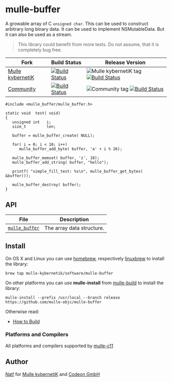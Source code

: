 # mulle-buffer

A growable array of C `unsigned char`. This can be used to construct arbitrary
long binary data. It can be used to implement NSMutableData. But it can also be 
used as a stream.


> This library could benefit from more tests. Do not assume, that it
> is completely bug free.


Fork      |  Build Status | Release Version
----------|---------------|-----------------------------------
[Mulle kybernetiK](//github.com/mulle-nat/mulle-buffer) | [![Build Status](https://travis-ci.org/mulle-nat/mulle-buffer.svg?branch=release)](https://travis-ci.org/mulle-nat/mulle-buffer) | ![Mulle kybernetiK tag](https://img.shields.io/github/tag/mulle-nat/mulle-buffer.svg) [![Build Status](https://travis-ci.org/mulle-nat/mulle-buffer.svg?branch=release)](https://travis-ci.org/mulle-nat/mulle-buffer)
[Community](https://github.com/mulle-objc/mulle-buffer/tree/release) | [![Build Status](https://travis-ci.org/mulle-objc/mulle-buffer.svg)](https://travis-ci.org/mulle-objc/mulle-buffer) | ![Community tag](https://img.shields.io/github/tag/mulle-objc/mulle-buffer.svg) [![Build Status](https://travis-ci.org/mulle-objc/mulle-buffer.svg?branch=release)](https://travis-ci.org/mulle-objc/mulle-buffer)



```
#include <mulle_buffer/mulle_buffer.h>

static void  test( void)
{
   unsigned int   i;
   size_t         len;

   buffer = mulle_buffer_create( NULL);

   for( i = 0; i < 10; i++)
      mulle_buffer_add_byte( buffer, 'a' + i % 26);

   mulle_buffer_memset( buffer, 'z', 10);
   mulle_buffer_add_string( buffer, "hello");
   
   printf( "simple_fill_test: %s\n", mulle_buffer_get_bytes( &buffer)));

   mulle_buffer_destroy( buffer);
}
```


## API

File                                 | Description
------------------------------------ | ----------------------------------------
[`mulle_buffer`](dox/API_BUFFER.md)  | The array data structure.


## Install

On OS X and Linux you can use [homebrew](//brew.sh), respectively
[linuxbrew](//linuxbrew.sh) to install the library:

```
brew tap mulle-kybernetik/software/mulle-buffer
```

On other platforms you can use **mulle-install** from
[mulle-build](//github.com/mulle-nat/mulle-build) to install the library:

```
mulle-install --prefix /usr/local --branch release https://github.com/mulle-objc/mulle-buffer
```

Otherwise read:

* [How to Build](dox/BUILD.md)


### Platforms and Compilers

All platforms and compilers supported by
[mulle-c11](//www.mulle-kybernetik.com/software/git/mulle-c11/)


## Author

[Nat!](//www.mulle-kybernetik.com/weblog) for
[Mulle kybernetiK](//www.mulle-kybernetik.com) and
[Codeon GmbH](//www.codeon.de)
